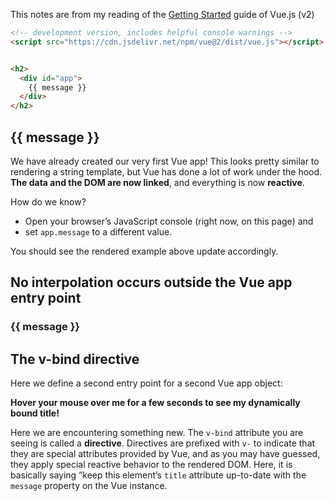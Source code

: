 This notes are from my reading of the [Getting Started](https://vuejs.org/v2/guide/#Getting-Started) guide of Vue.js (v2)

```html
<!-- development version, includes helpful console warnings -->
<script src="https://cdn.jsdelivr.net/npm/vue@2/dist/vue.js"></script>


<h2>
  <div id="app">
    {{ message }}
  </div>
</h2>
```

<!-- development version, includes helpful console warnings -->
<script src="https://cdn.jsdelivr.net/npm/vue@2/dist/vue.js"></script>


<h2>
  <div id="app">
    {{ message }}
  </div>
</h2>

We have already created our very first Vue app! This looks pretty similar to rendering a string template, but Vue has
done a lot of work under the hood. <strong>The data and the DOM are now linked</strong>, and everything is now
<strong>reactive</strong>.

<script>
  var app = new Vue({
    el: '#app',
    data: {
      message: 'Hello Vue!'
    }
  })
</script>

<p>
  How do we know?
<ul>
  <li>Open your browser’s JavaScript console (right now, on this page) and </li>
  <li> set <code>app.message</code> to a
    different value. </li>
</ul>

You should see the rendered example above update accordingly.
</p>


<h2>No interpolation occurs outside the Vue app entry point</h2>


<h3>{{ message }}</h3>

<h2>The v-bind directive</h2>

Here we define a second entry point for a second Vue app object:

<div id="app-2">
  <span v-bind:title="message">
    <strong>
      Hover your mouse over me for a few seconds
      to see my dynamically bound title!
    </strong>
  </span>
</div>


<script>
  var app2 = new Vue({
    el: '#app-2',
    data: {
      message: 'You loaded this page on ' + new Date().toLocaleString()
    }
  })
</script>

<p>
  Here we are encountering something new. The <code>v-bind</code> attribute you are seeing is called a
  <strong>directive</strong>. Directives are prefixed with <code>v-</code> to indicate that they are special attributes
  provided by Vue, and as you may have guessed, they apply special reactive behavior to the rendered DOM. Here, it is
  basically saying “keep this element’s <code>title</code> attribute up-to-date with the <code>message</code> property
  on the Vue instance.
</p>